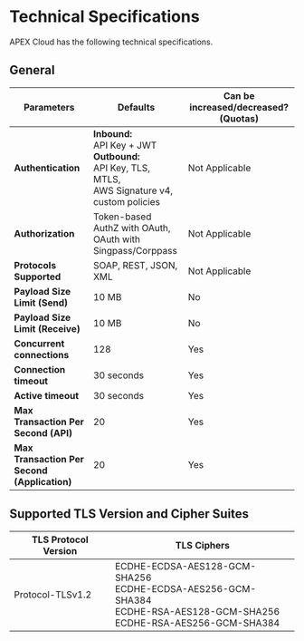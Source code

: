 # Technical Specifications

APEX Cloud has the following technical specifications.

## General

| Parameters | Defaults  | Can be increased/decreased? (Quotas) |
| -------------------------------- | ---------------------------- | ----------------------------------- |
| **Authentication**  | **Inbound:**<br>API Key + JWT<br>**Outbound:** <br>API Key, TLS, MTLS,<br>AWS Signature v4,<br>custom policies | Not Applicable |
| **Authorization**   | Token-based AuthZ with OAuth,<br>OAuth with Singpass/Corppass  | Not Applicable                      |
| **Protocols Supported** | SOAP, REST, JSON, XML | Not Applicable  |
| **Payload Size Limit (Send)**    | 10 MB  | No   |
| **Payload Size Limit (Receive)** | 10 MB  | No   |
| **Concurrent connections**       | 128    | Yes  |
| **Connection timeout**           | 30 seconds    | Yes   |
| **Active timeout**               | 30 seconds    | Yes   |
| **Max Transaction Per Second (API)** | 20 | Yes |
| **Max Transaction Per Second (Application)** | 20 | Yes |

## Supported TLS Version and Cipher Suites

| TLS Protocol Version | TLS Ciphers |
| -- | -- |
| Protocol-TLSv1.2 | ECDHE-ECDSA-AES128-GCM-SHA256<br> ECDHE-ECDSA-AES256-GCM-SHA384<br> ECDHE-RSA-AES128-GCM-SHA256<br> ECDHE-RSA-AES256-GCM-SHA384<br>
